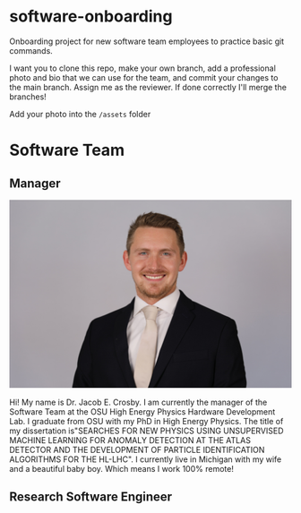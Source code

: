 # software-onboarding
Onboarding project for new software team employees to practice basic git commands. 

I want you to clone this repo, make your own branch, add a professional photo and bio that we can use for the team, and commit your changes to the main branch. Assign me as the reviewer. If done correctly I'll merge the branches!

Add your photo into the `/assets` folder

# Software Team
## Manager

![Dr. Jacob E. Crosby](assets/headshot1.jpg)

Hi! My name is Dr. Jacob E. Crosby. I am currently the manager of the Software Team at the OSU High Energy Physics Hardware Development Lab. I graduate from OSU with my PhD in High Energy Physics. The title of my dissertation is"SEARCHES FOR NEW PHYSICS USING UNSUPERVISED MACHINE LEARNING FOR ANOMALY DETECTION AT THE ATLAS DETECTOR AND THE DEVELOPMENT OF PARTICLE IDENTIFICATION ALGORITHMS FOR THE HL-LHC". I currently live in Michigan with my wife and a beautiful baby boy. Which means I work 100% remote!

## Research Software Engineer
